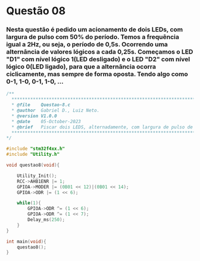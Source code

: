 # Questão 08

### Nesta questão é pedido um acionamento de dois LEDs, com largura de pulso com 50% do período. Temos a frequência igual a 2Hz, ou seja, o período de 0,5s. Ocorrendo uma alternância de valores lógicos a cada 0,25s. Começamos o LED "D1" com nível lógico 1(LED desligado) e o LED "D2" com nível lógico 0(LED ligado), para que a alternância ocorra ciclicamente, mas sempre de forma oposta. Tendo algo como 0-1, 1-0, 0-1, 1-0, ...

```C
/**
  ******************************************************************************
  * @file    Questao-8.c
  * @author  Gabriel D., Luiz Neto.
  * @version V1.0.0
  * @date    05-October-2023
  * @brief   Piscar dois LEDS, alternadamente, com largura de pulso de 50% do período.
  ******************************************************************************
*/

#include "stm32f4xx.h"
#include "Utility.h"

void questao8(void){

	Utility_Init();
	RCC->AHB1ENR |= 1;
	GPIOA->MODER |= (0B01 << 12)|(0B01 << 14);
	GPIOA->ODR |= (1 << 6);

	while(1){
		GPIOA->ODR ^= (1 << 6);
		GPIOA->ODR ^= (1 << 7);
		Delay_ms(250);
	}
}

int main(void){
    questao8();
}
```
